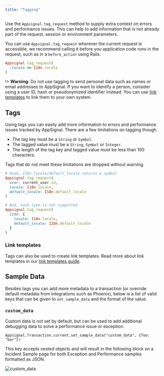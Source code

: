 ```yaml
---
title: "Tagging"
---
```


Use the `Appsignal.tag_request` method to supply extra context on errors and
performance issues. This can help to add information that is not already part of
the request, session or environment parameters.

You can use `Appsignal.tag_request` wherever the current request is accessible,
we recommend calling it before you application code runs in the request, such
as in a `before_action` using Rails.

```ruby
Appsignal.tag_request(
  :locale => I18n.locale
)
```

!> **Warning**: Do not use tagging to send personal data such as names or email
   addresses to AppSignal. If you want to identify a person, consider using a
   user ID, hash or pseudonymized identifier instead. You can use
   [link templates](/application/link-templates.html) to link them to your own
   system.

## Tags

Using tags you can easily add more information to errors and performance issues
tracked by AppSignal. There are a few limitations on tagging though.

- The tag key must be a `String` or `Symbol`.
- The tagged value must be a `String`, `Symbol` or `Integer`.
- The length of the tag key and tagged value must be less than 100 characters.

Tags that do not meet these limitations are dropped without warning.

```ruby
# Good, I18n.locale/default_locale returns a symbol
Appsignal.tag_request(
  user: current_user.id,
  locale: I18n.locale,
  default_locale: I18n.default_locale
)

# Bad, hash type is not supported
Appsignal.tag_request(
  i18n: {
    locale: I18n.locale,
    default_locale: I18n.default_locale
  }
)
```

### Link templates

Tags can also be used to create link templates. Read more about link templates
in our [link templates guide](/application/link-templates.html).


## Sample Data

Besides tags you can add more metadata to a transaction (or override default metadata from integrations such as Phoenix), below is a list of valid keys that can be given to `set_sample_data` and the format of the value.

### `custom_data`
Custom data is not set by default, but can be used to add additional debugging data to solve a performance issue or exception.

```
Appsignal.Transaction.current.set_sample_data("custom_data", {foo: "bar"})
```

This key accepts nested objects and will result in the following block on a Incident Sample page for both Exception and Performance samples formatted as JSON.

![custom_data](/assets/images/screenshots/sample_data/custom_data.png)
